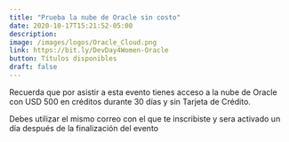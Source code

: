 ```yaml
---
title: "Prueba la nube de Oracle sin costo"
date: 2020-10-17T15:21:52-05:00
description: 
image: /images/logos/Oracle_Cloud.png
link: https://bit.ly/DevDay4Women-Oracle
button: Títulos disponibles
draft: false
---
```


Recuerda que por asistir a esta evento tienes acceso a la nube de Oracle con USD 500 en créditos durante 30 días y sin Tarjeta de Crédito.

Debes utilizar el mismo correo con el que te inscribiste y sera activado un día después de la finalización del evento
